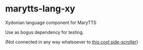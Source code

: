 # marytts-lang-xy

Xydonian language component for MaryTTS

Use as bogus dependency for testing.

(Not connected in any way whatsoever to [this cool side-scroller](http://breakingbytes.tumblr.com/xydonia_en))
